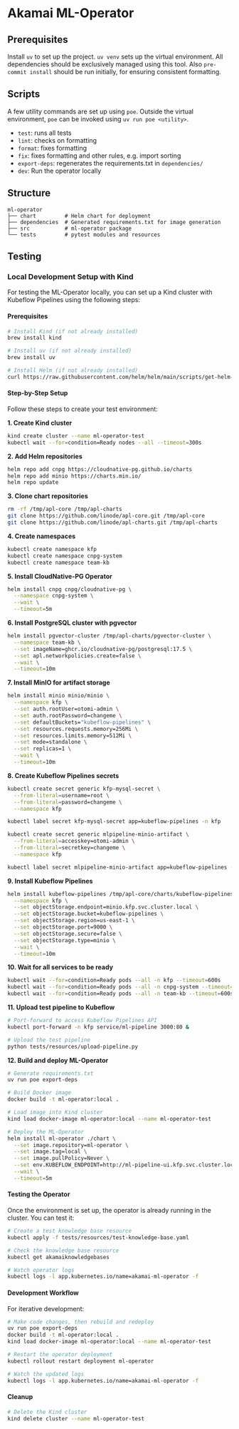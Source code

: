 # Akamai ML-Operator

## Prerequisites

Install `uv` to set up the project. `uv venv` sets up the virtual environment.
All dependencies should be exclusively managed using this tool. Also
`pre-commit install` should be run initially, for ensuring consistent
formatting.

## Scripts

A few utility commands are set up using `poe`. Outside the virtual environment,
`poe` can be invoked using `uv run poe <utility>`.

* `test`: runs all tests
* `lint`: checks on formatting
* `format`: fixes formatting
* `fix`: fixes formatting and other rules, e.g. import sorting
* `export-deps`: regenerates the requirements.txt in `dependencies/`
* `dev`: Run the operator locally

## Structure

```
ml-operator
├── chart         # Helm chart for deployment
├── dependencies  # Generated requirements.txt for image generation
├── src           # ml-operator package
└── tests         # pytest modules and resources
```

## Testing

### Local Development Setup with Kind

For testing the ML-Operator locally, you can set up a Kind cluster with Kubeflow Pipelines using the following steps:

#### Prerequisites
```bash
# Install Kind (if not already installed)
brew install kind

# Install uv (if not already installed)
brew install uv

# Install Helm (if not already installed)
curl https://raw.githubusercontent.com/helm/helm/main/scripts/get-helm-3 | bash
```

#### Step-by-Step Setup

Follow these steps to create your test environment:

**1. Create Kind cluster**
```bash
kind create cluster --name ml-operator-test
kubectl wait --for=condition=Ready nodes --all --timeout=300s
```

**2. Add Helm repositories**
```bash
helm repo add cnpg https://cloudnative-pg.github.io/charts
helm repo add minio https://charts.min.io/
helm repo update
```

**3. Clone chart repositories**
```bash
rm -rf /tmp/apl-core /tmp/apl-charts
git clone https://github.com/linode/apl-core.git /tmp/apl-core
git clone https://github.com/linode/apl-charts.git /tmp/apl-charts
```

**4. Create namespaces**
```bash
kubectl create namespace kfp
kubectl create namespace cnpg-system
kubectl create namespace team-kb
```

**5. Install CloudNative-PG Operator**
```bash
helm install cnpg cnpg/cloudnative-pg \
  --namespace cnpg-system \
  --wait \
  --timeout=5m
```

**6. Install PostgreSQL cluster with pgvector**
```bash
helm install pgvector-cluster /tmp/apl-charts/pgvector-cluster \
  --namespace team-kb \
  --set imageName=ghcr.io/cloudnative-pg/postgresql:17.5 \
  --set apl.networkpolicies.create=false \
  --wait \
  --timeout=10m
```

**7. Install MinIO for artifact storage**
```bash
helm install minio minio/minio \
  --namespace kfp \
  --set auth.rootUser=otomi-admin \
  --set auth.rootPassword=changeme \
  --set defaultBuckets="kubeflow-pipelines" \
  --set resources.requests.memory=256Mi \
  --set resources.limits.memory=512Mi \
  --set mode=standalone \
  --set replicas=1 \
  --wait \
  --timeout=10m
```

**8. Create Kubeflow Pipelines secrets**
```bash
kubectl create secret generic kfp-mysql-secret \
  --from-literal=username=root \
  --from-literal=password=changeme \
  --namespace kfp

kubectl label secret kfp-mysql-secret app=kubeflow-pipelines -n kfp

kubectl create secret generic mlpipeline-minio-artifact \
  --from-literal=accesskey=otomi-admin \
  --from-literal=secretkey=changeme \
  --namespace kfp

kubectl label secret mlpipeline-minio-artifact app=kubeflow-pipelines -n kfp
```

**9. Install Kubeflow Pipelines**
```bash
helm install kubeflow-pipelines /tmp/apl-core/charts/kubeflow-pipelines \
  --namespace kfp \
  --set objectStorage.endpoint=minio.kfp.svc.cluster.local \
  --set objectStorage.bucket=kubeflow-pipelines \
  --set objectStorage.region=us-east-1 \
  --set objectStorage.port=9000 \
  --set objectStorage.secure=false \
  --set objectStorage.type=minio \
  --wait \
  --timeout=10m
```

**10. Wait for all services to be ready**
```bash
kubectl wait --for=condition=Ready pods --all -n kfp --timeout=600s
kubectl wait --for=condition=Ready pods --all -n cnpg-system --timeout=300s
kubectl wait --for=condition=Ready pods --all -n team-kb --timeout=600s
```

**11. Upload test pipeline to Kubeflow**
```bash
# Port-forward to access Kubeflow Pipelines API
kubectl port-forward -n kfp service/ml-pipeline 3000:80 &

# Upload the test pipeline
python tests/resources/upload-pipeline.py
```

**12. Build and deploy ML-Operator**
```bash
# Generate requirements.txt
uv run poe export-deps

# Build Docker image
docker build -t ml-operator:local .

# Load image into Kind cluster
kind load docker-image ml-operator:local --name ml-operator-test

# Deploy the ML-Operator
helm install ml-operator ./chart \
  --set image.repository=ml-operator \
  --set image.tag=local \
  --set image.pullPolicy=Never \
  --set env.KUBEFLOW_ENDPOINT=http://ml-pipeline-ui.kfp.svc.cluster.local \
  --wait \
  --timeout=5m
```

#### Testing the Operator

Once the environment is set up, the operator is already running in the cluster. You can test it:

```bash
# Create a test knowledge base resource
kubectl apply -f tests/resources/test-knowledge-base.yaml
```

```bash
# Check the knowledge base resource
kubectl get akamaiknowledgebases

# Watch operator logs
kubectl logs -l app.kubernetes.io/name=akamai-ml-operator -f
```

#### Development Workflow

For iterative development:

```bash
# Make code changes, then rebuild and redeploy
uv run poe export-deps
docker build -t ml-operator:local .
kind load docker-image ml-operator:local --name ml-operator-test

# Restart the operator deployment
kubectl rollout restart deployment ml-operator

# Watch the updated logs
kubectl logs -l app.kubernetes.io/name=akamai-ml-operator -f
```

#### Cleanup

```bash
# Delete the Kind cluster
kind delete cluster --name ml-operator-test
```
